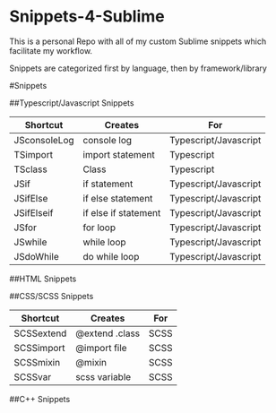 # Snippets-4-Sublime

This is a personal Repo with all of my custom Sublime snippets which facilitate my workflow.

Snippets are categorized first by language, then by framework/library

#Snippets

##Typescript/Javascript Snippets

| Shortcut          | Creates               | For                      |
| ----------------  |-----------------------| -------------------------|
| JSconsoleLog      | console log           |  Typescript/Javascript   |
| TSimport          | import statement      |  Typescript              |
| TSclass           | Class                 |  Typescript              |
| JSif              | if statement          |  Typescript/Javascript   |
| JSifElse          | if else statement     |  Typescript/Javascript   |
| JSifElseif        | if else if statement  |  Typescript/Javascript   |
| JSfor             | for loop              |  Typescript/Javascript   |
| JSwhile           | while loop            |  Typescript/Javascript   |
| JSdoWhile         | do while loop         |  Typescript/Javascript   |

##HTML Snippets

##CSS/SCSS Snippets

| Shortcut          | Creates               | For     |
| ----------------  |-----------------------| --------|
| SCSSextend        | @extend .class        |  SCSS   |
| SCSSimport        | @import file          |  SCSS   |
| SCSSmixin         | @mixin                |  SCSS   |
| SCSSvar           | scss variable         |  SCSS   |

##C++ Snippets
